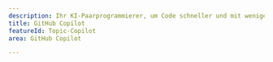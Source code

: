 ```yaml
---
description: Ihr KI-Paarprogrammierer, um Code schneller und mit weniger Aufwand zu schreiben.
title: GitHub Copilot
featureId: Topic-Copilot
area: GitHub Copilot

---
```



